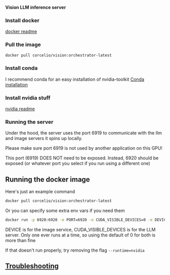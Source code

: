**Vision LLM inference server**




### Install docker
[docker readme](../../generic_docs/install_docker.md)

### Pull the image
```bash
docker pull corcelio/vision:orchestrator-latest
```
### Install conda
I recommend conda for an easy installation of nvidia-toolkit
[Conda installation](../../generic_docs/install_conda.md)

### Install nvidia stuff
[nvidia readme](../../generic_docs/install_nvidia_stuff.md)



### Running the server
Under the hood, the server uses the port 6919 to communicate with the llm and image servers it spins up locally.

Please make sure port 6919 is not used by another application on this GPU!

This port (6919) DOES NOT need to be exposed. Instead, 6920 should be exposed (or whatever port you select if you run using a different one)

## Running the docker image

Here's just an example command
```bash
docker pull corcelio/vision:orchestrator-latest
```

Or you can specify some extra env vars if you need them
```bash
docker run -p 6920:6920 -e PORT=6920 -e CUDA_VISIBLE_DEVICES=0 -e DEVICE=0 --gpus '"device=0"' --runtime=nvidia corcelio/vision:orchestrator-latest
```
DEVICE is for the image service, CUDA_VISIBLE_DEVICES is for the LLM server. 
Only one ever runs at a time, so using the default of 0 for both is more than fine


If that doesn't run properly, try removing the flag
`--runtime=nvidia`

## [Troubleshooting](../../generic_docs/troubleshooting.md)